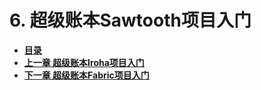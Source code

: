 # 6. 超级账本Sawtooth项目入门

- [**目录**](README.md)
- [**上一章 超级账本Iroha项目入门**](chapter5_hyperledger_iroha.md)
- [**下一章 超级账本Fabric项目入门**](chapter7_hyperledger_fabric.md)
